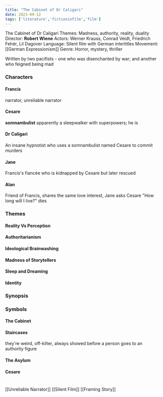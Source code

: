 ```yaml
---
title: "The Cabinet of Dr Caligari"
date: 2023-09-12
tags: ['literature','fictioninfilm','film']
---
```


The Cabinet of Dr Caligari 
Themes: Madness, authority, reality, duality
Director: **Robert Wiene**
Actors: Werner Krauss, Conrad Veidt, Friedrich Fehér, Lil Dagover
Language: Silent film with German intertitles
Movement: [[German Expressionism]]
Genre: Horror, mystery, thriller

Written by two pacifists - one who was disenchanted by war; and another who feigned being mad 

### Characters
#### Francis
narrator, unreliable narrator
#### Cesare
**somnambulist**
apparently a sleepwalker with superpowers;
he is 
#### Dr Caligari
An insane hypnotist who uses a somnambulist named Cesare to commit murders
#### Jane
Francis's fiancée who is kidnapped by Cesare but later rescued
#### Alan
Friend of Francis, shares the same love interest, Jane
asks Cesare "How long will I live?" 
dies 

### Themes
#### Reality Vs Perception
#### Authoritarianism
#### Ideological Brainwashing
#### Madness of Storytellers

#### Sleep and Dreaming

#### Identity


### Synopsis

### Symbols
#### The Cabinet
#### Staircases
they're weird, off-kilter, always showed before a person goes to an authority figure
#### The Asylum

#### Cesare


#
[[Unreliable Narrator]] 
[[Silent Film]]
[[Framing Story]]
